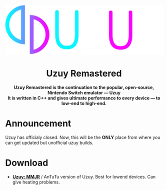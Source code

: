 <p align="center">
	<img src="uzuy.png" width="" height="" alt="Uzuy Logo" />  
</p>

<h1 align="center"><b>Uzuy Remastered</b>
<br>
<h4 align="center"><b>Uzuy Remastered</b> is the continuation to the popular, open-source, Nintendo Switch emulator — Uzuy
<br>
It is written in C++ and gives ultimate performance to every device — to low-end to high-end.
</h4>

# Announcement
Uzuy has officialy closed. Now, this will be the **ONLY** place from where you can get updated but unofficial uzuy builds.

# Download

- [**Uzuy: MMJR**](https://github.com/uzuy-remaster/uzuy/releases/tag/MMJR-1) / AnTuTu version of Uzuy. Best for lowend devices. Can give heating problems.
